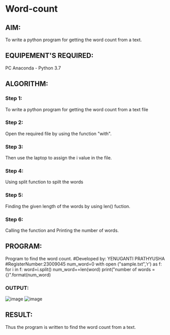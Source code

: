 # Word-count
## AIM:
To write a python program for getting the word count from a text.
## EQUIPEMENT'S REQUIRED: 
PC
Anaconda - Python 3.7
## ALGORITHM: 
### Step 1:
To write a python program for getting the word count from a text file
### Step 2: 
 Open the required file by using the function "with".
### Step 3: 
Then use the laptop to assign the i value in the file.
### Step 4:  
Using split function to spilt the words
### Step 5: 
Finding the given length of the words by using len() fuction.
### Step 6: 
Calling the function and Printing the number of words.
## PROGRAM:
Program to find the word count.
#Developed by: YENUGANTI PRATHYUSHA
#RegisterNumber:23009045
num_word=0
with open ("sample.txt",'r') as f:
for i in f:
word=i.split()
num_word+=len(word)
print("number of words ={}".format(num_word)


### OUTPUT:
![image](https://github.com/prathyusharavi/Word-count/assets/147474424/ac095217-ea6c-4adc-a362-f1d848950c34)
![image](https://github.com/prathyusharavi/Word-count/assets/147474424/185f65bf-9eaf-478b-94fd-4ecac6d6fa04)



## RESULT:
Thus the program is written to find the word count from a text.
